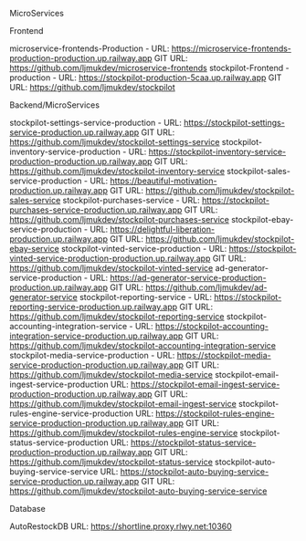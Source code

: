 MicroServices

Frontend

microservice-frontends-Production - URL: https://microservice-frontends-production-production.up.railway.app GIT URL: https://github.com/ljmukdev/microservice-frontends
stockpilot-Frontend - production - URL: https://stockpilot-production-5caa.up.railway.app GIT URL: https://github.com/ljmukdev/stockpilot

Backend/MicroServices

stockpilot-settings-service-production - URL: https://stockpilot-settings-service-production.up.railway.app GIT URL: https://github.com/ljmukdev/stockpilot-settings-service
stockpilot-inventory-service-production - URL: https://stockpilot-inventory-service-production-production.up.railway.app GIT URL: https://github.com/ljmukdev/stockpilot-inventory-service
stockpilot-sales-service-production - URL: https://beautiful-motivation-production.up.railway.app GIT URL: https://github.com/ljmukdev/stockpilot-sales-service
stockpilot-purchases-service - URL: https://stockpilot-purchases-service-production.up.railway.app GIT URL: https://github.com/ljmukdev/stockpilot-purchases-service
stockpilot-ebay-service-production - URL: https://delightful-liberation-production.up.railway.app GIT URL: https://github.com/ljmukdev/stockpilot-ebay-service
stockpilot-vinted-service-production - URL: https://stockpilot-vinted-service-production-production.up.railway.app GIT URL: https://github.com/ljmukdev/stockpilot-vinted-service
ad-generator-service-production - URL: https://ad-generator-service-production-production.up.railway.app GIT URL: https://github.com/ljmukdev/ad-generator-service
stockpilot-reporting-service - URL: https://stockpilot-reporting-service-production.up.railway.app GIT URL: https://github.com/ljmukdev/stockpilot-reporting-service
stockpilot-accounting-integration-service - URL: https://stockpilot-accounting-integration-service-production.up.railway.app GIT URL: https://github.com/ljmukdev/stockpilot-accounting-integration-service
stockpilot-media-service-production - URL: https://stockpilot-media-service-production-production.up.railway.app GIT URL: https://github.com/ljmukdev/stockpilot-media-service
stockpilot-email-ingest-service-production URL: https://stockpilot-email-ingest-service-production-production.up.railway.app GIT URL: https://github.com/ljmukdev/stockpilot-email-ingest-service
stockpilot-rules-engine-service-production URL: https://stockpilot-rules-engine-service-production-production.up.railway.app GIT URL: https://github.com/ljmukdev/stockpilot-rules-engine-service
stockpilot-status-service-production URL: https://stockpilot-status-service-production-production.up.railway.app GIT URL: https://github.com/ljmukdev/stockpilot-status-service
stockpilot-auto-buying-service-service URL: https://stockpilot-auto-buying-service-service-production.up.railway.app GIT URL: https://github.com/ljmukdev/stockpilot-auto-buying-service-service

Database

AutoRestockDB URL: https://shortline.proxy.rlwy.net:10360

